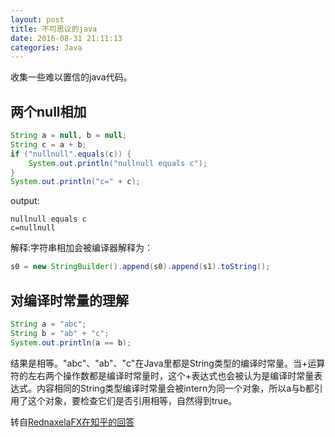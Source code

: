 ```yaml
---
layout: post
title: 不可思议的java
date: 2016-08-31 21:11:13
categories: Java
---
```

收集一些难以置信的java代码。
<!--more-->
## 两个null相加

```java
String a = null, b = null;
String c = a + b;
if ("nullnull".equals(c)) {
    System.out.println("nullnull equals c");
}
System.out.println("c=" + c);
```

output:

```
nullnull equals c
c=nullnull
```

解释:字符串相加会被编译器解释为：

```java
s0 = new StringBuilder().append(s0).append(s1).toString();
```

## 对编译时常量的理解

```java
String a = "abc";
String b = "ab" + "c";
System.out.println(a == b);
```

结果是相等。"abc"、"ab"、"c"在Java里都是String类型的编译时常量。当+运算符的左右两个操作数都是编译时常量时，这个+表达式也会被认为是编译时常量表达式。内容相同的String类型编译时常量会被intern为同一个对象，所以a与b都引用了这个对象，要检查它们是否引用相等，自然得到true。

转自[RednaxelaFX在知乎的回答](https://www.zhihu.com/question/50111592)
